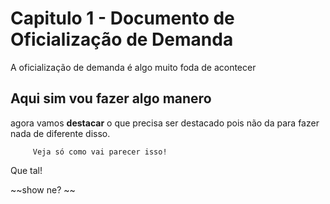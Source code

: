 # Capitulo 1 - Documento de Oficialização de Demanda

A oficialização de demanda é algo muito foda de acontecer

## Aqui sim vou fazer algo manero

agora vamos **destacar** o que precisa ser destacado pois não da para
fazer nada de diferente disso.

         Veja só como vai parecer isso!

Que tal!

~~show ne? ~~

